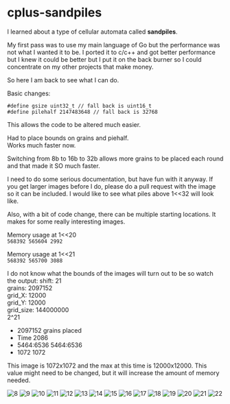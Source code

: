 # cplus-sandpiles

I learned about a type of cellular automata called **sandpiles**. 

My first pass was to use my main language of Go but the performance was not what I wanted it to be. I ported it to c/c++ and got better performance but I knew it could be better but I put it on the back burner so I could concentrate on my other projects that make money. 

So here I am back to see what I can do.

Basic changes:

```
#define gsize uint32_t // fall back is uint16_t
#define pilehalf 2147483648 // fall back is 32768
```
    
This allows the code to be altered much easier. 

Had to place bounds on grains and piehalf.  
Works much faster now.

Switching from 8b to 16b to 32b allows more grains to be placed each round and that made it SO much faster.

I need to do some serious documentation, but have fun with it anyway. If you get larger images before I do, please do a pull request with the image so it can be included. I would like to see what piles above 1<<32 will look like.

Also, with a bit of code change, there can be multiple starting locations. It makes for some really interesting images.

Memory usage at 1<<20  
`568392 565604 2992`

Memory usage at 1<<21  
`568392 565700 3088`

I do not know what the bounds of the images will turn out to be so watch the output:
shift: 21  
grains: 2097152  
grid_X: 12000  
grid_Y: 12000  
grid_size: 144000000  
2^21
- 2097152 grains placed
- Time 2086
- 5464:6536 5464:6536
- 1072 1072

This image is 1072x1072 and the max at this time is 12000x12000. This value might need to be changed, but it will increase the amount of memory needed.




![8](images/8-center.png)
![9](images/9-center.png)
![10](images/10-center.png)
![11](images/11-center.png)
![12](images/12-center.png)
![13](images/13-center.png)
![14](images/14-center.png)
![15](images/15-center.png)
![16](images/16-center.png)
![17](images/17-center.png)
![18](images/18-center.png)
![19](images/19-center.png)
![20](images/20-center.png)
![21](images/21-center.png)
![22](images/22-center.png)